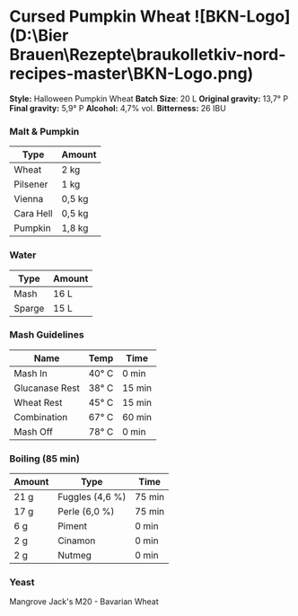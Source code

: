# Cursed Pumpkin Wheat                             ![BKN-Logo](D:\Bier Brauen\Rezepte\braukolletkiv-nord-recipes-master\BKN-Logo.png)

**Style:** Halloween Pumpkin Wheat
**Batch Size**: 20 L
**Original gravity:** 13,7° P
**Final gravity:** 5,9° P
**Alcohol:** 4,7% vol.
**Bitterness:** 26 IBU

### Malt & Pumpkin

| Type      | Amount |
| --------- | ------ |
| Wheat     | 2 kg   |
| Pilsener  | 1 kg   |
| Vienna    | 0,5 kg |
| Cara Hell | 0,5 kg |
| Pumpkin   | 1,8 kg |

### Water

| Type   | Amount |
| ------ | ------ |
| Mash   | 16 L   |
| Sparge | 15 L   |

### Mash Guidelines 

| Name           | Temp  | Time   |
| -------------- | ----- | ------ |
| Mash In        | 40° C | 0 min  |
| Glucanase Rest | 38° C | 15 min |
| Wheat Rest     | 45° C | 15 min |
| Combination    | 67° C | 60 min |
| Mash Off       | 78° C | 0 min  |

### Boiling (85 min)

| Amount | Type            | Time   |
| ------ | --------------- | ------ |
| 21 g   | Fuggles (4,6 %) | 75 min |
| 17 g   | Perle (6,0 %)   | 75 min |
| 6 g    | Piment          | 0 min  |
| 2 g    | Cinamon         | 0 min  |
| 2 g    | Nutmeg          | 0 min  |

### Yeast

Mangrove Jack's M20 - Bavarian Wheat



